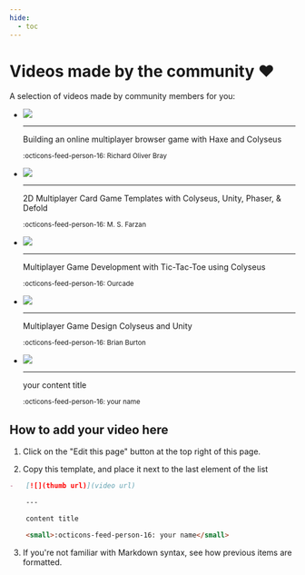 ```yaml
---
hide:
  - toc
---
```


# Videos made by the community ❤️

A selection of videos made by community members for you:

<div class="grid col-3 cards" markdown>

-   [![](https://i3.ytimg.com/vi/5XaGzRH5Y7I/hqdefault.jpg)](https://www.youtube.com/watch?v=5XaGzRH5Y7I)

    ---

    Building an online multiplayer browser game with Haxe and Colyseus

    <small>:octicons-feed-person-16: Richard Oliver Bray</small>

-   [![](https://i3.ytimg.com/vi/NylOh_PVCsc/hqdefault.jpg)](https://www.youtube.com/watch?v=NylOh_PVCsc)

    ---

    2D Multiplayer Card Game Templates with Colyseus, Unity, Phaser, & Defold

    <small>:octicons-feed-person-16: M. S. Farzan</small>

-   [![](https://i3.ytimg.com/vi/5HESa0Ibq8E/hqdefault.jpg)](https://www.youtube.com/playlist?list=PLNwtXgWIx3rhOmsJOkUFRiFQg8pPFPDqy)

    ---

    Multiplayer Game Development with Tic-Tac-Toe using Colyseus

    <small>:octicons-feed-person-16: Ourcade</small>

-   [![](https://i3.ytimg.com/vi/mQ-rTccCTiw/hqdefault.jpg)](https://www.youtube.com/playlist?list=PLxgtJR7f0RBK_yGDSbPuspqMR-oEi1S25)

    ---

    Multiplayer Game Design Colyseus and Unity

    <small>:octicons-feed-person-16: Brian Burton</small>

-   [![](https://placehold.co/480x360)](#)

    ---

    your content title

    <small>:octicons-feed-person-16: your name</small>

<!-- Add your content above this line -->

</div>

## How to add your video here

1. Click on the "Edit this page" button at the top right of this page.

2. Copy this template, and place it next to the last element of the list

```markdown
-   [![](thumb url)](video url)

    ---

    content title

    <small>:octicons-feed-person-16: your name</small>
```

3. If you're not familiar with Markdown syntax, see how previous items are formatted.
